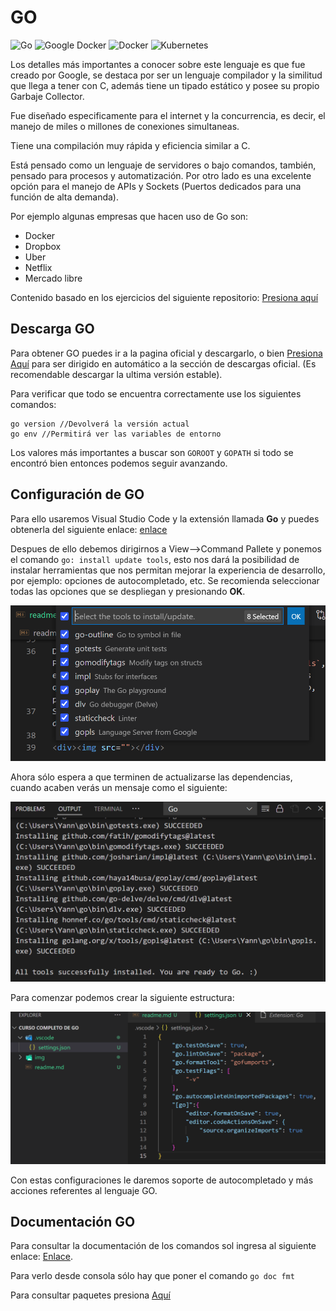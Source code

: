 # GO 
![Go](https://img.shields.io/badge/go-%2300ADD8.svg?style=for-the-badge&logo=go&logoColor=white)
![Google](https://img.shields.io/badge/google-4285F4?style=for-the-badge&logo=google&logoColor=white)
Docker 	![Docker](https://img.shields.io/badge/docker-%230db7ed.svg?style=for-the-badge&logo=docker&logoColor=white)
![Kubernetes](https://img.shields.io/badge/kubernetes-%23326ce5.svg?style=for-the-badge&logo=kubernetes&logoColor=white)

Los detalles más importantes a conocer sobre este lenguaje es que fue creado por Google, se destaca por ser un lenguaje compilador y la similitud que llega a tener con C, además tiene un tipado estático y posee su propio Garbaje Collector.

Fue diseñado especificamente para el internet y la concurrencia, es decir, el manejo de miles o millones de conexiones simultaneas. 

Tiene una compilación muy rápida y eficiencia similar a C.

Está pensado como un lenguaje de servidores o bajo comandos, también, pensado para procesos y automatización. Por otro lado es una excelente opción para el manejo de APIs y Sockets (Puertos dedicados para una función de alta demanda).

Por ejemplo algunas empresas que hacen uso de Go son:
* Docker
* Dropbox
* Uber
* Netflix
* Mercado libre

Contenido basado en los ejercicios del siguiente repositorio: [Presiona aquí](https://github.com/siddharta1337/Aprende-Go.git)

## Descarga GO

Para obtener GO puedes ir a la pagina oficial y descargarlo, o bien [Presiona Aquí](https://go.dev/dl/) para ser dirigido en automático a la sección de descargas oficial. (Es recomendable descargar la ultima versión estable).

Para verificar que todo se encuentra correctamente use los siguientes comandos:

```
go version //Devolverá la versión actual
go env //Permitirá ver las variables de entorno
```

Los valores más importantes a buscar son `GOROOT` y `GOPATH` si todo se encontró bien entonces podemos seguir avanzando.

## Configuración de GO
Para ello usaremos Visual Studio Code y la extensión llamada **Go** y puedes obtenerla del siguiente enlace: [enlace](https://marketplace.visualstudio.com/items?itemName=golang.Go)

Despues de ello debemos dirigirnos a View-->Command Pallete y ponemos el comando `go: install update tools`, esto nos dará la posibilidad de instalar herramientas que nos permitan mejorar la experiencia de desarrollo, por ejemplo: opciones de autocompletado, etc.
Se recomienda seleccionar todas las opciones que se despliegan y presionando **OK**.

<div><img src="img/installUpdates.png"></div>

Ahora sólo espera a que terminen de actualizarse las dependencias, cuando acaben verás un mensaje como el siguiente:

<div><img src="img/endUpdates.png"></div>

Para comenzar podemos crear la siguiente estructura:

<div><img src="img/configurations.png"></div>

Con estas configuraciones le daremos soporte de autocompletado y más acciones referentes al lenguaje GO.

## Documentación GO
Para consultar la documentación de los comandos sol ingresa al siguiente enlace: [Enlace](https://pkg.go.dev/cmd).

Para verlo desde consola sólo hay que poner el comando `go doc fmt`

Para consultar paquetes presiona [Aquí](https://pkg.go.dev/std)


